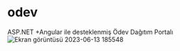 # odev
ASP.NET +Angular  ile desteklenmiş Ödev Dağıtım Portalı
![Ekran görüntüsü 2023-06-13 185548](https://github.com/EdaBaspinar/odev/assets/100523866/605df2fc-3364-4b5b-9ae1-97f0e3e6aae0)
